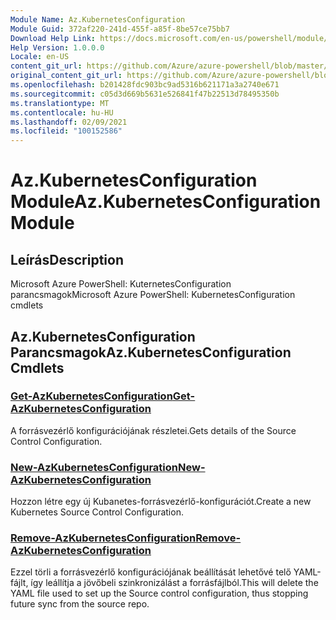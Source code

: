 ```yaml
---
Module Name: Az.KubernetesConfiguration
Module Guid: 372af220-241d-455f-a85f-8be57ce75bb7
Download Help Link: https://docs.microsoft.com/en-us/powershell/module/az.kubernetesconfiguration
Help Version: 1.0.0.0
Locale: en-US
content_git_url: https://github.com/Azure/azure-powershell/blob/master/src/KubernetesConfiguration/help/Az.KubernetesConfiguration.md
original_content_git_url: https://github.com/Azure/azure-powershell/blob/master/src/KubernetesConfiguration/help/Az.KubernetesConfiguration.md
ms.openlocfilehash: b201428fdc903bc9ad5316b621171a3a2740e671
ms.sourcegitcommit: c05d3d669b5631e526841f47b22513d78495350b
ms.translationtype: MT
ms.contentlocale: hu-HU
ms.lasthandoff: 02/09/2021
ms.locfileid: "100152586"
---
```

# <span data-ttu-id="5d0a8-101">Az.KubernetesConfiguration Module</span><span class="sxs-lookup"><span data-stu-id="5d0a8-101">Az.KubernetesConfiguration Module</span></span>
## <span data-ttu-id="5d0a8-102">Leírás</span><span class="sxs-lookup"><span data-stu-id="5d0a8-102">Description</span></span>
<span data-ttu-id="5d0a8-103">Microsoft Azure PowerShell: KuternetesConfiguration parancsmagok</span><span class="sxs-lookup"><span data-stu-id="5d0a8-103">Microsoft Azure PowerShell: KubernetesConfiguration cmdlets</span></span>

## <span data-ttu-id="5d0a8-104">Az.KubernetesConfiguration Parancsmagok</span><span class="sxs-lookup"><span data-stu-id="5d0a8-104">Az.KubernetesConfiguration Cmdlets</span></span>
### [<span data-ttu-id="5d0a8-105">Get-AzKubernetesConfiguration</span><span class="sxs-lookup"><span data-stu-id="5d0a8-105">Get-AzKubernetesConfiguration</span></span>](Get-AzKubernetesConfiguration.md)
<span data-ttu-id="5d0a8-106">A forrásvezérlő konfigurációjának részletei.</span><span class="sxs-lookup"><span data-stu-id="5d0a8-106">Gets details of the Source Control Configuration.</span></span>

### [<span data-ttu-id="5d0a8-107">New-AzKubernetesConfiguration</span><span class="sxs-lookup"><span data-stu-id="5d0a8-107">New-AzKubernetesConfiguration</span></span>](New-AzKubernetesConfiguration.md)
<span data-ttu-id="5d0a8-108">Hozzon létre egy új Kubanetes-forrásvezérlő-konfigurációt.</span><span class="sxs-lookup"><span data-stu-id="5d0a8-108">Create a new Kubernetes Source Control Configuration.</span></span>

### [<span data-ttu-id="5d0a8-109">Remove-AzKubernetesConfiguration</span><span class="sxs-lookup"><span data-stu-id="5d0a8-109">Remove-AzKubernetesConfiguration</span></span>](Remove-AzKubernetesConfiguration.md)
<span data-ttu-id="5d0a8-110">Ezzel törli a forrásvezérlő konfigurációjának beállítását lehetővé telő YAML-fájlt, így leállítja a jövőbeli szinkronizálást a forrásfájlból.</span><span class="sxs-lookup"><span data-stu-id="5d0a8-110">This will delete the YAML file used to set up the Source control configuration, thus stopping future sync from the source repo.</span></span>

